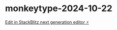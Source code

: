 # monkeytype-2024-10-22

[Edit in StackBlitz next generation editor ⚡️](https://stackblitz.com/~/github.com/larrypage88888888/monkeytype-2024-10-22)